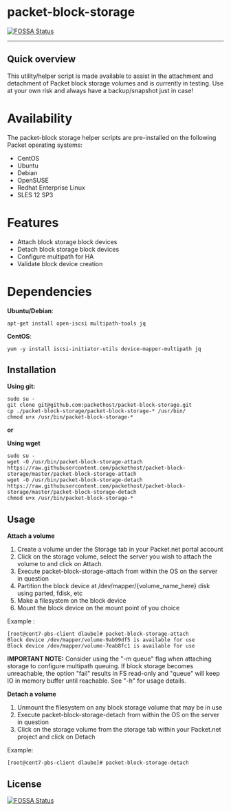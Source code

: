 # packet-block-storage
[![FOSSA Status](https://app.fossa.io/api/projects/git%2Bgithub.com%2Fpackethost%2Fpacket-block-storage.svg?type=shield)](https://app.fossa.io/projects/git%2Bgithub.com%2Fpackethost%2Fpacket-block-storage?ref=badge_shield)


----
## Quick overview
This utility/helper script is made available to assist in  the attachment and detachment of Packet block storage volumes and is currently in testing. Use at your own risk and always have a backup/snapshot just in case!

# Availability
The packet-block storage helper scripts are pre-installed on the following Packet operating systems:
* CentOS
* Ubuntu
* Debian
* OpenSUSE
* Redhat Enterprise Linux
* SLES 12 SP3

# Features
* Attach block storage block devices
* Detach block storage block devices
* Configure multipath for HA
* Validate block device creation

# Dependencies

**Ubuntu/Debian**:

    apt-get install open-iscsi multipath-tools jq


**CentOS**:

    yum -y install iscsi-initiator-utils device-mapper-multipath jq

## Installation

**Using git:**

    sudo su -
    git clone git@github.com:packethost/packet-block-storage.git
    cp ./packet-block-storage/packet-block-storage-* /usr/bin/
    chmod u+x /usr/bin/packet-block-storage-*

**or**

**Using wget**

    sudo su -
    wget -O /usr/bin/packet-block-storage-attach https://raw.githubusercontent.com/packethost/packet-block-storage/master/packet-block-storage-attach
    wget -O /usr/bin/packet-block-storage-detach https://raw.githubusercontent.com/packethost/packet-block-storage/master/packet-block-storage-detach
    chmod u+x /usr/bin/packet-block-storage-*

## Usage

**Attach a volume**

1. Create a volume under the Storage tab in your Packet.net portal account
2. Click on the storage volume, select the server you wish to attach the volume to and click on Attach.
3. Execute packet-block-storage-attach from within the OS on the server in question
4. Partition the block device at /dev/mapper/\{volume\_name\_here\} disk using parted, fdisk, etc
5. Make a filesystem on the block device
6. Mount the block device on the mount point of you choice

Example :

    [root@cent7-pbs-client dlaube]# packet-block-storage-attach
    Block device /dev/mapper/volume-9ab99df5 is available for use
    Block device /dev/mapper/volume-7eab8fc1 is available for use

**IMPORTANT NOTE:** Consider using the "-m queue" flag when attaching storage to configure multipath queuing. If block storage becomes unreachable, the option "fail" results in FS read-only and "queue" will keep IO in memory buffer until reachable. See "-h" for usage details.



**Detach a volume**

1. Unmount the filesystem on any block storage volume that may be in use
2. Execute packet-block-storage-detach from within the OS on the server in question
3. Click on the storage volume from the storage tab within your Packet.net project and click on Detach

Example:

    [root@cent7-pbs-client dlaube]# packet-block-storage-detach



## License
[![FOSSA Status](https://app.fossa.io/api/projects/git%2Bgithub.com%2Fpackethost%2Fpacket-block-storage.svg?type=large)](https://app.fossa.io/projects/git%2Bgithub.com%2Fpackethost%2Fpacket-block-storage?ref=badge_large)